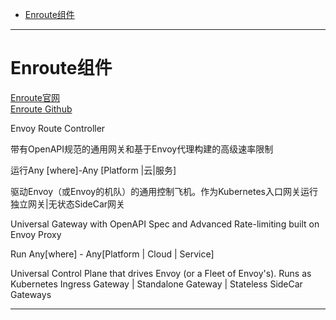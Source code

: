 - [Enroute组件](#Enroute组件)








---------------------------------------------------------------------------------------------------------------------

# Enroute组件

[Enroute官网](https://getenroute.io/)  
[Enroute Github](https://github.com/saarasio/enroute)

Envoy Route Controller

带有OpenAPI规范的通用网关和基于Envoy代理构建的高级速率限制

运行Any [where]-Any [Platform |云|服务]

驱动Envoy（或Envoy的机队）的通用控制飞机。作为Kubernetes入口网关运行独立网关|无状态SideCar网关

Universal Gateway with OpenAPI Spec and Advanced Rate-limiting built on Envoy Proxy

Run Any[where] - Any[Platform | Cloud | Service]

Universal Control Plane that drives Envoy (or a Fleet of Envoy's). Runs as Kubernetes Ingress Gateway | Standalone Gateway | Stateless SideCar Gateways



---------------------------------------------------------------------------------------------------------------------




